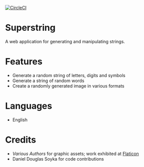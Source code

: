 [![CircleCI](https://circleci.com/gh/circleci/circleci-docs.svg?style=svg)](https://circleci.com/gh/ddsoyka/superstring)

# Superstring

A web application for generating and manipulating strings.

# Features

- Generate a random string of letters, digits and symbols
- Generate a string of random words
- Create a randomly generated image in various formats

# Languages

- English

# Credits

- *Various Authors* for graphic assets; work exhibited at [Flaticon](https://www.flaticon.com)
- Daniel Douglas Soyka for code contributions